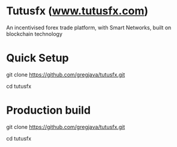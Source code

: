 # Tutusfx (www.tutusfx.com)
An incentivised forex trade platform, with Smart Networks, built on blockchain technology

# Quick Setup
git clone https://github.com/gregjava/tutusfx.git

cd tutusfx

# Production build
git clone https://github.com/gregjava/tutusfx.git

cd tutusfx
